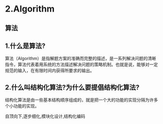 # 2.Algorithm

## 算法

## 1.什么是算法?

算法（Algorithm）是指解题方案的准确而完整的描述，是一系列解决问题的清晰指令，算法代表着用系统的方法描述解决问题的策略机制。也就是说，能够对一定规范的输入，在有限时间内获得所要求的输出。

## 2.什么叫结构化算法?为什么要提倡结构化算法?

结构化算法是由一些基本结构顺序组成的，就是把一个大的功能的实现分隔为许多个小功能的实现。

自顶向下,逐步细化,模块化设计,结构化编码